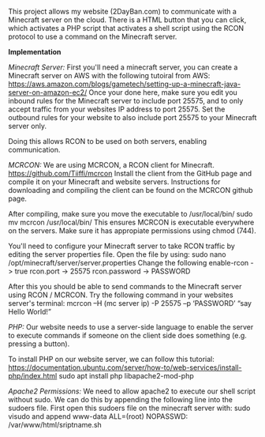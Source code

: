 This project allows my website (2DayBan.com) to communicate with a Minecraft server on the cloud. There is a HTML
button that you can click, which activates a PHP script that activates a shell script using the RCON protocol to 
use a command on the Minecraft server.

**Implementation**

_Minecraft Server:_
First you'll need a minecraft server, you can create a Minecraft server on AWS with the following tutoiral from AWS:
 https://aws.amazon.com/blogs/gametech/setting-up-a-minecraft-java-server-on-amazon-ec2/
Once your done here, make sure you edit you inbound rules for the Minecraft server to include port 25575, and to only
accept traffic from your websites IP address to port 25575. Set the outbound rules for your website to also include
port 25575 to your Minecraft server only.

Doing this allows RCON to be used on both servers, enabling communication.

_MCRCON:_
We are using MCRCON, a RCON client for Minecraft.
 https://github.com/Tiiffi/mcrcon
Install the client from the GitHub page and compile it on your Minecraft and website servers. Instructions for downloading
and compiling the client can be found on the MCRCON github page.

After compiling, make sure you move the executable to /usr/local/bin/
sudo mv mcrcon /usr/local/bin/
This ensures MCRCON is executable everywhere on the servers. Make sure it has appropiate permissions using chmod (744). 

You'll need to configure your Minecraft server to take RCON traffic by editing the server properties file. Open the
file by using:
sudo nano /opt/minecraft/server/server.properties
Change the following
enable-rcon -> true
rcon.port -> 25575
rcon.password -> PASSWORD

After this you should be able to send commands to the Minecraft server using RCON / MCRCON. Try the following command
in your websites server's terminal:
mcrcon –H (mc server ip) -P 25575 –p ‘PASSWORD’ “say Hello World!”

_PHP:_
Our website needs to use a server-side language to enable the server to execute commands if someone on the client side
does something (e.g. pressing a button).

To install PHP on our website server, we can follow this tutorial:
https://documentation.ubuntu.com/server/how-to/web-services/install-php/index.html
sudo apt install php libapache2-mod-php

_Apache2 Permissions:_
We need to allow apache2 to execute our shell script without sudo. We can do this by appending the following line into
the sudoers file. First open this sudoers file on the minecraft server with:
sudo visudo
and append
www-data ALL=(root) NOPASSWD: /var/www/html/sriptname.sh
